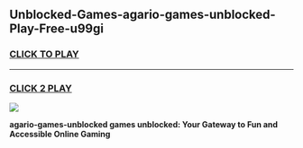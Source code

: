 
## Unblocked-Games-agario-games-unblocked-Play-Free-u99gi
<h3>
<a href="https://premium76.site?title=agario-games-unblocked&ref=20A">CLICK TO PLAY</a></h3>
<hr>

<h3>
<a href="https://premium76.site?title=agario-games-unblocked&ref=20A">CLICK 2 PLAY</a>
  
</h3>

<a href="https://premium76.site?title=agario-games-unblocked&ref=20A"><img src="https://clearcache.store/games.png"></a>


**agario-games-unblocked games unblocked: Your Gateway to Fun and Accessible Online Gaming**

